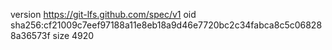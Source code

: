 version https://git-lfs.github.com/spec/v1
oid sha256:cf21009c7eef97188a11e8eb18a9d46e7720bc2c34fabca8c5c068288a36573f
size 4920

